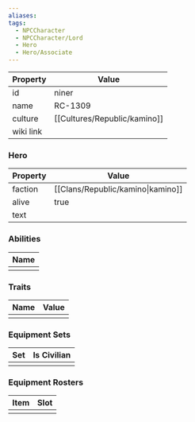 ```yaml
---
aliases: 
tags:
  - NPCCharacter
  - NPCCharacter/Lord
  - Hero
  - Hero/Associate
---
```


| Property  | Value      |
| :-------- | ---------- |
| id        | niner      |
| name      | RC-1309    |
| culture   | [[Cultures/Republic/kamino]] |
| wiki link |            |
### Hero
| Property | Value                             |
| -------- | --------------------------------- |
| faction  | [[Clans/Republic/kamino\|kamino]] |
| alive    | true                              |
| text     |                                   |

### Abilities
| Name |
| :--: |
|      |

### Traits
| Name | Value |
| ---- | ----- |
|      |       |

### Equipment Sets
| Set | Is Civilian |
| --- | ----------- |
|     |             |

### Equipment Rosters
| Item | Slot |
| ---- | ---- |
|      |      |
